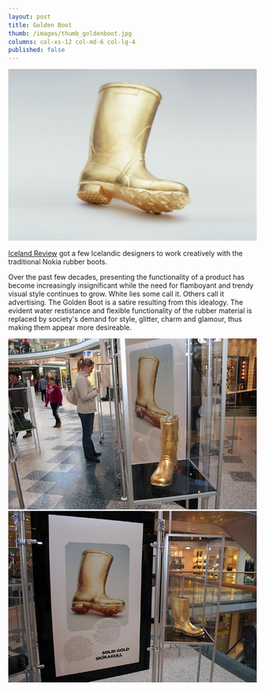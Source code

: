 ```yaml
---
layout: post
title: Golden Boot
thumb: /images/thumb_goldenboot.jpg
columns: col-xs-12 col-md-6 col-lg-4
published: false
---
```


<div><img src="/images/goldenboot1.jpg" alt="Golden Boot"></div>

[Iceland Review](http://icelandreview.com/) got a few Icelandic designers to work creatively with the traditional Nokia rubber boots.

Over the past few decades, presenting the functionality of a product has become increasingly insignificant while the need for flamboyant and trendy visual style continues to grow. White lies some call it. Others call it advertising. The Golden Boot is a satire resulting from this idealogy. The evident water restistance and flexible functionality of the rubber material is replaced by society's demand for style, glitter, charm and glamour, thus making them appear more desireable.

<div><img src="/images/goldenboot2.jpg" class="m" alt="Golden Boot"></div>

<div><img src="/images/goldenboot3.jpg" class="m" alt="Golden Boot"></div>
